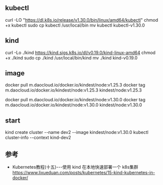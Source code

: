 

## kubectl
curl -LO "https://dl.k8s.io/release/v1.30.0/bin/linux/amd64/kubectl"
chmod +x kubectl
sudo cp kubectl /usr/local/bin
mv kubectl kubectl-v1.30.0

## kind

curl -Lo ./kind https://kind.sigs.k8s.io/dl/v0.19.0/kind-linux-amd64
chmod +x ./kind
sudo cp ./kind /usr/local/bin/kind
mv ./kind kind-v0.19.0

## image 
docker pull m.daocloud.io/docker.io/kindest/node:v1.25.3
docker tag m.daocloud.io/docker.io/kindest/node:v1.25.3 kindest/node:v1.25.3

docker pull m.daocloud.io/docker.io/kindest/node:v1.30.0
docker tag m.daocloud.io/docker.io/kindest/node:v1.30.0 kindest/node:v1.30.0

## start
kind create cluster --name dev2 --image kindest/node:v1.30.0
kubectl cluster-info --context kind-dev2


## 参考
- Kubernetes教程(十五)---使用 kind 在本地快速部署一个 k8s集群
    https://www.lixueduan.com/posts/kubernetes/15-kind-kubernetes-in-docker/

